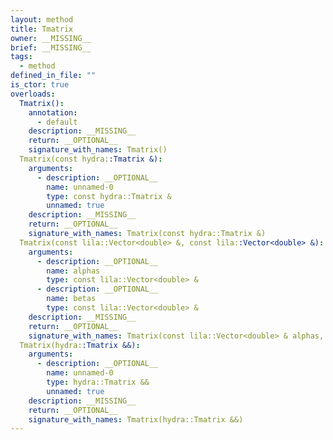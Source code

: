 ```yaml
---
layout: method
title: Tmatrix
owner: __MISSING__
brief: __MISSING__
tags:
  - method
defined_in_file: ""
is_ctor: true
overloads:
  Tmatrix():
    annotation:
      - default
    description: __MISSING__
    return: __OPTIONAL__
    signature_with_names: Tmatrix()
  Tmatrix(const hydra::Tmatrix &):
    arguments:
      - description: __OPTIONAL__
        name: unnamed-0
        type: const hydra::Tmatrix &
        unnamed: true
    description: __MISSING__
    return: __OPTIONAL__
    signature_with_names: Tmatrix(const hydra::Tmatrix &)
  Tmatrix(const lila::Vector<double> &, const lila::Vector<double> &):
    arguments:
      - description: __OPTIONAL__
        name: alphas
        type: const lila::Vector<double> &
      - description: __OPTIONAL__
        name: betas
        type: const lila::Vector<double> &
    description: __MISSING__
    return: __OPTIONAL__
    signature_with_names: Tmatrix(const lila::Vector<double> & alphas, const lila::Vector<double> & betas)
  Tmatrix(hydra::Tmatrix &&):
    arguments:
      - description: __OPTIONAL__
        name: unnamed-0
        type: hydra::Tmatrix &&
        unnamed: true
    description: __MISSING__
    return: __OPTIONAL__
    signature_with_names: Tmatrix(hydra::Tmatrix &&)
---
```


